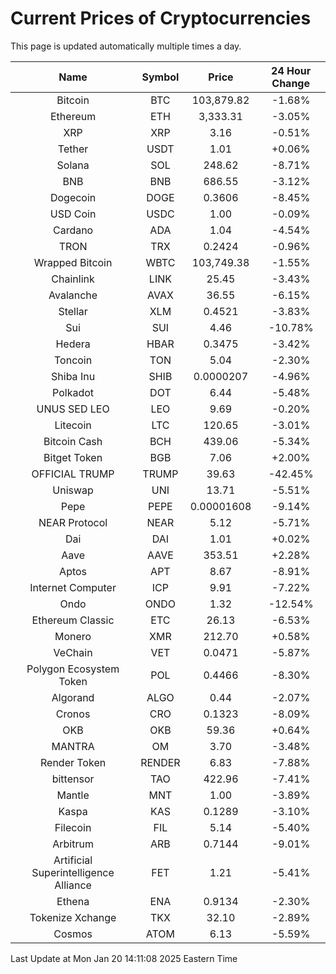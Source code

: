 # Current Prices of Cryptocurrencies
This page is updated automatically multiple times a day.

| Name | Symbol | Price | 24 Hour Change |
| :---: |:---:| :---: | :---: |
| Bitcoin | BTC | 103,879.82 | -1.68% |
| Ethereum | ETH | 3,333.31 | -3.05% |
| XRP | XRP | 3.16 | -0.51% |
| Tether | USDT | 1.01 | +0.06% |
| Solana | SOL | 248.62 | -8.71% |
| BNB | BNB | 686.55 | -3.12% |
| Dogecoin | DOGE | 0.3606 | -8.45% |
| USD Coin | USDC | 1.00 | -0.09% |
| Cardano | ADA | 1.04 | -4.54% |
| TRON | TRX | 0.2424 | -0.96% |
| Wrapped Bitcoin | WBTC | 103,749.38 | -1.55% |
| Chainlink | LINK | 25.45 | -3.43% |
| Avalanche | AVAX | 36.55 | -6.15% |
| Stellar | XLM | 0.4521 | -3.83% |
| Sui | SUI | 4.46 | -10.78% |
| Hedera | HBAR | 0.3475 | -3.42% |
| Toncoin | TON | 5.04 | -2.30% |
| Shiba Inu | SHIB | 0.0000207 | -4.96% |
| Polkadot | DOT | 6.44 | -5.48% |
| UNUS SED LEO | LEO | 9.69 | -0.20% |
| Litecoin | LTC | 120.65 | -3.01% |
| Bitcoin Cash | BCH | 439.06 | -5.34% |
| Bitget Token | BGB | 7.06 | +2.00% |
| OFFICIAL TRUMP | TRUMP | 39.63 | -42.45% |
| Uniswap | UNI | 13.71 | -5.51% |
| Pepe | PEPE | 0.00001608 | -9.14% |
| NEAR Protocol | NEAR | 5.12 | -5.71% |
| Dai | DAI | 1.01 | +0.02% |
| Aave | AAVE | 353.51 | +2.28% |
| Aptos | APT | 8.67 | -8.91% |
| Internet Computer | ICP | 9.91 | -7.22% |
| Ondo | ONDO | 1.32 | -12.54% |
| Ethereum Classic | ETC | 26.13 | -6.53% |
| Monero | XMR | 212.70 | +0.58% |
| VeChain | VET | 0.0471 | -5.87% |
| Polygon Ecosystem Token | POL | 0.4466 | -8.30% |
| Algorand | ALGO | 0.44 | -2.07% |
| Cronos | CRO | 0.1323 | -8.09% |
| OKB | OKB | 59.36 | +0.64% |
| MANTRA | OM | 3.70 | -3.48% |
| Render Token | RENDER | 6.83 | -7.88% |
| bittensor | TAO | 422.96 | -7.41% |
| Mantle | MNT | 1.00 | -3.89% |
| Kaspa | KAS | 0.1289 | -3.10% |
| Filecoin | FIL | 5.14 | -5.40% |
| Arbitrum | ARB | 0.7144 | -9.01% |
| Artificial Superintelligence Alliance | FET | 1.21 | -5.41% |
| Ethena | ENA | 0.9134 | -2.30% |
| Tokenize Xchange | TKX | 32.10 | -2.89% |
| Cosmos | ATOM | 6.13 | -5.59% |

Last Update at Mon Jan 20 14:11:08 2025 Eastern Time